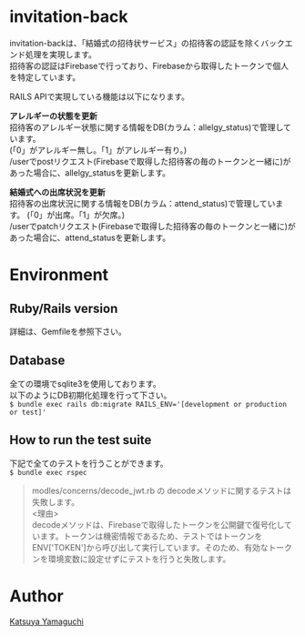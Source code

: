 # invitation-back

invitation-backは、「結婚式の招待状サービス」の招待客の認証を除くバックエンド処理を実現します。  
招待客の認証はFirebaseで行っており、Firebaseから取得したトークンで個人を特定しています。  

RAILS APIで実現している機能は以下になります。

**アレルギーの状態を更新**  
招待客のアレルギー状態に関する情報をDB(カラム：allelgy_status)で管理しています。  
(「0」がアレルギー無し。「1」がアレルギー有り。)  
/userでpostリクエスト(Firebaseで取得した招待客の毎のトークンと一緒に)があった場合に、allelgy_statusを更新します。

**結婚式への出席状況を更新**  
招待客の出席状況に関する情報をDB(カラム：attend_status)で管理しています。
(「0」が出席。「1」が欠席。)  
/userでpatchリクエスト(Firebaseで取得した招待客の毎のトークンと一緒に)があった場合に、attend_statusを更新します。

# Environment
## Ruby/Rails version
詳細は、Gemfileを参照下さい。

## Database
全ての環境でsqlite3を使用しております。  
以下のようにDB初期化処理を行って下さい。  
`$ bundle exec rails db:migrate RAILS_ENV='[development or production or test]'`

## How to run the test suite
下記で全てのテストを行うことができます。  
`$ bundle exec rspec`

> modles/concerns/decode_jwt.rb の decodeメソッドに関するテストは失敗します。  
> <理由>  
> decodeメソッドは、Firebaseで取得したトークンを公開鍵で復号化しています。トークンは機密情報であるため、テストではトークンをENV['TOKEN']から呼び出して実行しています。そのため、有効なトークンを環境変数に設定せずにテストを行うと失敗します。

# Author
[Katsuya Yamaguchi](https://github.com/katsuya-yamaguchi)
